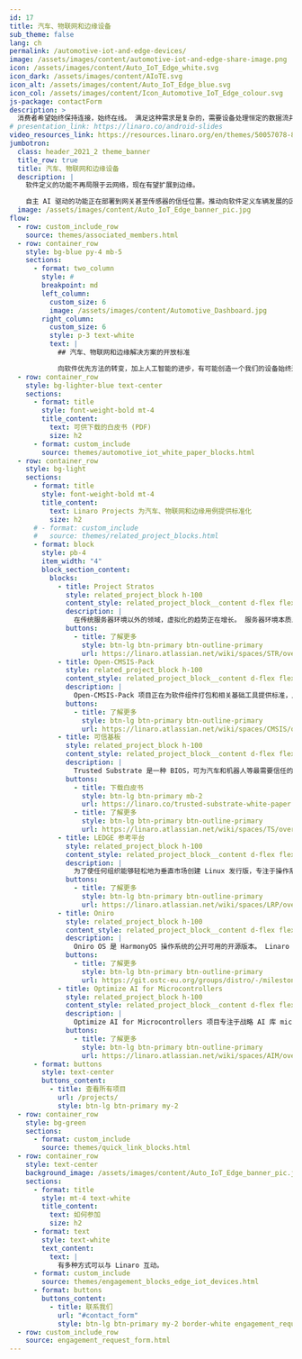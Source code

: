 ```yaml
---
id: 17
title: 汽车、物联网和边缘设备
sub_theme: false
lang: ch
permalink: /automotive-iot-and-edge-devices/
image: /assets/images/content/automotive-iot-and-edge-share-image.png
icon: /assets/images/content/Auto_IoT_Edge_white.svg
icon_dark: /assets/images/content/AIoTE.svg
icon_alt: /assets/images/content/Auto_IoT_Edge_blue.svg
icon_col: /assets/images/content/Icon_Automotive_IoT_Edge_colour.svg
js-package: contactForm
description: >
  消费者希望始终保持连接，始终在线。 满足这种需求是复杂的，需要设备处理恒定的数据流并与其他类型的设备进行通信——通常是大规模的和在多个位置。 而这一切都需要安全地完成。 驱动这些用例的技术在不断发展，但都存在一个共同点——缺乏标准化。 Linaro 正在与其成员公司合作开发开放标准和接口，这将有助于加速其汽车、物联网和边缘解决方案的部署。
# presentation_link: https://linaro.co/android-slides
video_resources_link: https://resources.linaro.org/en/themes/50057078-8f3b-4615-8f44-67c194e43b69
jumbotron:
  class: header_2021_2 theme_banner
  title_row: true
  title: 汽车、物联网和边缘设备
  description: |
    软件定义的功能不再局限于云网络，现在有望扩展到边缘。

    自主 AI 驱动的功能正在部署到网关甚至传感器的信任位置。推动向软件定义车辆发展的区域架构革命只是行业已转向软件优先方法的一个指标。 支撑这些用例的技术在不断发展，但都存在一个共同点——缺乏开放的软件标准化。
  image: /assets/images/content/Auto_IoT_Edge_banner_pic.jpg
flow:
  - row: custom_include_row
    source: themes/associated_members.html
  - row: container_row
    style: bg-blue py-4 mb-5
    sections:
      - format: two_column
        style: #
        breakpoint: md
        left_column:
          custom_size: 6
          image: /assets/images/content/Automotive_Dashboard.jpg
        right_column:
          custom_size: 6
          style: p-3 text-white
          text: |
            ## 汽车、物联网和边缘解决方案的开放标准

            向软件优先方法的转变，加上人工智能的进步，有可能创造一个我们的设备始终连接、相互通信并由智能决策驱动的世界。 但为了充分发挥始终连接、始终在线的世界的全部潜力，标准化是关键。 Linaro 与成员公司合作开发开放标准和接口，这将有助于加速和安全部署其汽车、物联网和边缘解决方案。
  - row: container_row
    style: bg-lighter-blue text-center
    sections:
      - format: title
        style: font-weight-bold mt-4
        title_content:
          text: 可供下载的白皮书 (PDF)
          size: h2
      - format: custom_include
        source: themes/automotive_iot_white_paper_blocks.html
  - row: container_row
    style: bg-light
    sections:
      - format: title
        style: font-weight-bold mt-4
        title_content:
          text: Linaro Projects 为汽车、物联网和边缘用例提供标准化
          size: h2
      # - format: custom_include
      #   source: themes/related_project_blocks.html
      - format: block
        style: pb-4
        item_width: "4"
        block_section_content:
          blocks:
            - title: Project Stratos
              style: related_project_block h-100
              content_style: related_project_block__content d-flex flex-column justify-content-between align-items-start
              description: |
                在传统服务器环境以外的领域，虚拟化的趋势正在增长。 服务器环境本质上是统一的，但随着我们在汽车、医疗和通用移动和物联网领域走向更丰富的生态系统，丰富的管理程序和 SoC 阵列成为一个问题。 Project Stratos 正致力于开发与虚拟机管理程序无关的 Virtio 接口和标准。
              buttons:
                - title: 了解更多
                  style: btn-lg btn-primary btn-outline-primary
                  url: https://linaro.atlassian.net/wiki/spaces/STR/overview
            - title: Open-CMSIS-Pack
              style: related_project_block h-100
              content_style: related_project_block__content d-flex flex-column justify-content-between align-items-start
              description: |
                Open-CMSIS-Pack 项目正在为软件组件打包和相关基础工具提供标准，用于验证、分发、集成、管理和维护微控制器软件。 它旨在为嵌入式软件创建一个灵活且易于使用的端到端开发流程——从项目创建到在真实或虚拟硬件上执行软件。
              buttons:
                - title: 了解更多
                  style: btn-lg btn-primary btn-outline-primary
                  url: https://linaro.atlassian.net/wiki/spaces/CMSIS/overview
            - title: 可信基板
              style: related_project_block h-100
              content_style: related_project_block__content d-flex flex-column justify-content-between align-items-start
              description: |
                Trusted Substrate 是一种 BIOS，可为汽车和机器人等最需要信任的嵌入式计算项目带来基于标准的安全启动和无线 (OTA) 更新。 该项目旨在将所有必要技术上游到多个项目中，以实现 Arm SystemReady 合规性。
              buttons:
                - title: 下载白皮书
                  style: btn-lg btn-primary mb-2
                  url: https://linaro.co/trusted-substrate-white-paper
                - title: 了解更多
                  style: btn-lg btn-primary btn-outline-primary
                  url: https://linaro.atlassian.net/wiki/spaces/TS/overview
            - title: LEDGE 参考平台
              style: related_project_block h-100
              content_style: related_project_block__content d-flex flex-column justify-content-between align-items-start
              description: |
                为了使任何组织能够轻松地为垂直市场创建 Linux 发行版，专注于操作系统的高级功能，Linaro 创建了 LEDGE 参考平台。 LEDGE 参考平台 (RP) 是一个轻量级、高度安全和健壮的容器运行时环境，具有可靠的启动和更新功能。
              buttons:
                - title: 了解更多
                  style: btn-lg btn-primary btn-outline-primary
                  url: https://linaro.atlassian.net/wiki/spaces/LRP/overview
            - title: Oniro
              style: related_project_block h-100
              content_style: related_project_block__content d-flex flex-column justify-content-between align-items-start
              description: |
                Oniro OS 是 HarmonyOS 操作系统的公开可用的开源版本。 Linaro 正在与华为合作，进一步提升 Oniro OS 的功能（围绕可信启动和无线更新），创建一个协作的 Oniro OS Open CI 测试系统，并将 Linaro Oniro 项目成员及其设备加入到项目中 .
              buttons:
                - title: 了解更多
                  style: btn-lg btn-primary btn-outline-primary
                  url: https://git.ostc-eu.org/groups/distro/-/milestones
            - title: Optimize AI for Microcontrollers
              style: related_project_block h-100
              content_style: related_project_block__content d-flex flex-column justify-content-between align-items-start
              description: |
                Optimize AI for Microcontrollers 项目专注于战略 AI 库 microTVM 和 Tensorflow Lite Micro。 该项目的目的是在 Arm 微控制器上启用推理工作负载，同时优化深度嵌入式环境的 AI 编译器体验。
              buttons:
                - title: 了解更多
                  style: btn-lg btn-primary btn-outline-primary
                  url: https://linaro.atlassian.net/wiki/spaces/AIM/overview
      - format: buttons
        style: text-center
        buttons_content:
          - title: 查看所有项目
            url: /projects/
            style: btn-lg btn-primary my-2
  - row: container_row
    style: bg-green
    sections:
      - format: custom_include
        source: themes/quick_link_blocks.html
  - row: container_row
    style: text-center
    background_image: /assets/images/content/Auto_IoT_Edge_banner_pic.jpg
    sections:
      - format: title
        style: mt-4 text-white
        title_content:
          text: 如何参加
          size: h2
      - format: text
        style: text-white
        text_content:
          text: |
            有多种方式可以与 Linaro 互动。
      - format: custom_include
        source: themes/engagement_blocks_edge_iot_devices.html
      - format: buttons
        buttons_content:
          - title: 联系我们
            url: "#contact_form"
            style: btn-lg btn-primary my-2 border-white engagement_request_contact_btn
  - row: custom_include_row
    source: engagement_request_form.html
---
```

